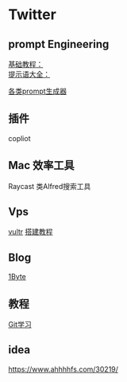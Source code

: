 # Twitter
## prompt Engineering
[基础教程：](learningprompt.wiki)  
[提示语大全：](https://prompts.fresns.cn/)

[各类prompt生成器](https://openprompt.co/#)
## 插件
copliot
## Mac 效率工具
Raycast 类Alfred搜索工具
## Vps
[vultr](https://www.vultr.com/)
[搭建教程](https://github.com/WangZeyu9965/vps)
## Blog
[1Byte](https://1byte.io/)
## 教程
[Git学习](https://learngitbranching.js.org/?locale=zh_CN)

## idea
https://www.ahhhhfs.com/30219/
